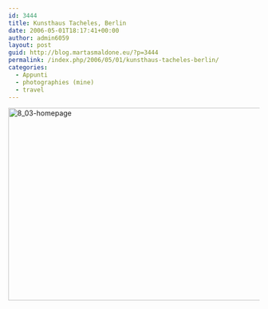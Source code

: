 ```yaml
---
id: 3444
title: Kunsthaus Tacheles, Berlin
date: 2006-05-01T18:17:41+00:00
author: admin6059
layout: post
guid: http://blog.martasmaldone.eu/?p=3444
permalink: /index.php/2006/05/01/kunsthaus-tacheles-berlin/
categories:
  - Appunti
  - photographies (mine)
  - travel
---
```

<img class="aligncenter wp-image-3445" src="http://blog.martasmaldone.eu/wp-content/uploads/2016/09/8_03-homepage.jpg" alt="8_03-homepage" width="580" height="387" srcset="http://blog.martasmaldone.eu/wp-content/uploads/2016/09/8_03-homepage.jpg 675w, http://blog.martasmaldone.eu/wp-content/uploads/2016/09/8_03-homepage-300x200.jpg 300w, http://blog.martasmaldone.eu/wp-content/uploads/2016/09/8_03-homepage-330x220.jpg 330w" sizes="(max-width: 580px) 100vw, 580px" />